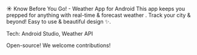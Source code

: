 ☀️ Know Before You Go! - Weather App for Android
This app keeps you prepped for anything with real-time & forecast weather ️️. Track your city & beyond!  Easy to use & beautiful design  ✨.

Tech: Android Studio, Weather API ️

Open-source! We welcome contributions!
